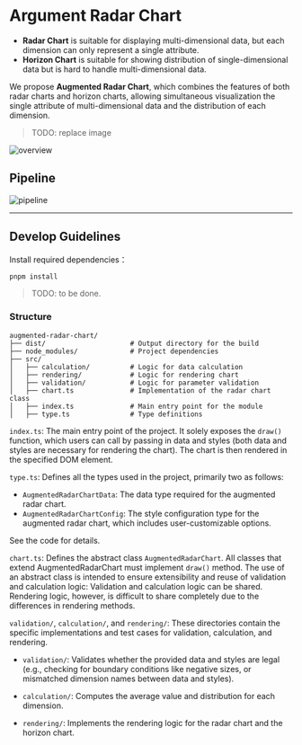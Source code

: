 # Argument Radar Chart

- **Radar Chart** is suitable for displaying multi-dimensional data, but each dimension can only represent a single attribute.
- **Horizon Chart** is suitable for showing distribution of single-dimensional data but is hard to handle multi-dimensional data.

We propose **Augmented Radar Chart**, which combines the features of both radar charts and horizon charts, allowing simultaneous visualization the single attribute of multi-dimensional data and the distribution of each dimension.

> TODO: replace image

![overview](https://github.com/user-attachments/assets/344ecd79-3ec8-4af5-a013-f19fa270fd33)

## Pipeline

![pipeline](https://github.com/user-attachments/assets/c81830d3-0ebd-4ff8-a45a-f68954dbfbd8)

---
## Develop Guidelines

Install required dependencies：
```bash
pnpm install
```
> TODO: to be done.

### Structure

```text
augmented-radar-chart/
├── dist/                     # Output directory for the build
├── node_modules/             # Project dependencies
├── src/
│   ├── calculation/          # Logic for data calculation
│   ├── rendering/            # Logic for rendering chart 
│   ├── validation/           # Logic for parameter validation
│   ├── chart.ts              # Implementation of the radar chart class
│   ├── index.ts              # Main entry point for the module
│   ├── type.ts               # Type definitions

```

`index.ts`: The main entry point of the project. It solely exposes the `draw()` function, which users can call by passing in data and styles (both data and styles are necessary for rendering the chart). The chart is then rendered in the specified DOM element.

`type.ts`: Defines all the types used in the project, primarily two as follows:
- `AugmentedRadarChartData`: The data type required for the augmented radar chart.
- `AugmentedRadarChartConfig`: The style configuration type for the augmented radar chart, which includes user-customizable options. 

See the code for details.

`chart.ts`: Defines the abstract class `AugmentedRadarChart`. All classes that extend AugmentedRadarChart must implement `draw()` method. The use of an abstract class is intended to ensure extensibility and reuse of validation and calculation logic:
Validation and calculation logic can be shared. Rendering logic, however, is difficult to share completely due to the differences in rendering methods.

`validation/`, `calculation/`, and `rendering/`: These directories contain the specific implementations and test cases for validation, calculation, and rendering.

- `validation/`: Validates whether the provided data and styles are legal (e.g., checking for boundary conditions like negative sizes, or mismatched dimension names between data and styles).

- `calculation/`: Computes the average value and distribution for each dimension.

- `rendering/`: Implements the rendering logic for the radar chart and the horizon chart.

